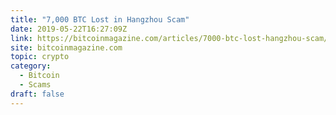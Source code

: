 ```yaml
---
title: "7,000 BTC Lost in Hangzhou Scam"
date: 2019-05-22T16:27:09Z
link: https://bitcoinmagazine.com/articles/7000-btc-lost-hangzhou-scam/?utm_medium=RSS&utm_source=hune
site: bitcoinmagazine.com
topic: crypto
category:
  - Bitcoin
  - Scams
draft: false
---
```


